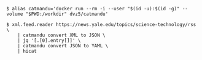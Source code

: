 

    $ alias catmandu='docker run --rm -i --user "$(id -u):$(id -g)" --volume "$PWD:/workdir" dvz5/catmandu'

    $ xml.feed.reader https://news.yale.edu/topics/science-technology/rss \
        | catmandu convert XML to JSON \
        | jq '[.[0].entry[]]' \
        | catmandu convert JSON to YAML \
        | hicat

